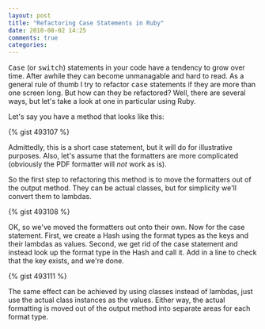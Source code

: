 ```yaml
---
layout: post
title: "Refactoring Case Statements in Ruby"
date: 2010-08-02 14:25
comments: true
categories:
---
```

<p><tt>Case</tt> (or <tt>switch</tt>) statements in your code have a tendency
to grow over time. After awhile they can become unmanagable and hard to read.
As a general rule of thumb I try to refactor <tt>case</tt> statements if they
are more than one screen long. But how can they be refactored? Well, there are
several ways, but let's take a look at one in particular using Ruby.</p>
<p>Let's say you have a method that looks like this:</p>
{% gist 493107 %}
<p>Admittedly, this is a short case statement, but it will do for illustrative
purposes. Also, let's assume that the formatters are more complicated
(obviously the PDF formatter will <em>not</em> work as is).</p>
<p>So the first step to refactoring this method is to move the formatters out
of the output method. They can be actual classes, but for simplicity we'll
convert them to lambdas.</p>
{% gist 493108 %}
<p>OK, so we've moved the formatters out onto their own. Now for the case
statement. First, we create a Hash using the format types as the keys and their
lambdas as values. Second, we get rid of the case statement and instead look up
the format type in the Hash and call it. Add in a line to check that the key
exists, and we're done.</p>
{% gist 493111 %}
<p>The same effect can be achieved by using classes instead of lambdas, just
use the actual class instances as the values. Either way, the actual formatting
is moved out of the output method into separate areas for each format type.</p>
